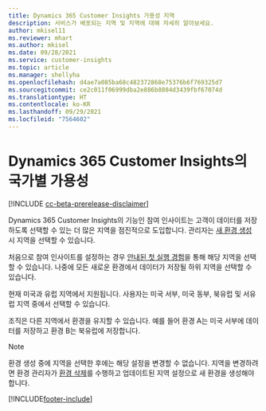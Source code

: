 ```yaml
---
title: Dynamics 365 Customer Insights 가용성 지역
description: 서비스가 배포되는 지역 및 지역에 대해 자세히 알아보세요.
author: mkisel11
ms.reviewer: mhart
ms.author: mkisel
ms.date: 09/28/2021
ms.service: customer-insights
ms.topic: article
ms.manager: shellyha
ms.openlocfilehash: d4ae7a085ba68c482372868e75376b6f769325d7
ms.sourcegitcommit: ce2c011f06999dba2e886b8804d3439fbf67074d
ms.translationtype: HT
ms.contentlocale: ko-KR
ms.lasthandoff: 09/29/2021
ms.locfileid: "7564602"
---
```

# <a name="regional-availability-for-dynamics-365-customer-insights"></a>Dynamics 365 Customer Insights의 국가별 가용성

[!INCLUDE [cc-beta-prerelease-disclaimer](includes/cc-beta-prerelease-disclaimer.md)]

Dynamics 365 Customer Insights의 기능인 참여 인사이트는 고객이 데이터를 저장하도록 선택할 수 있는 더 많은 지역을 점진적으로 도입합니다. 관리자는 [새 환경 생성](manage-environments-workspaces.md#create-an-environment) 시 지역을 선택할 수 있습니다. 

처음으로 참여 인사이트를 설정하는 경우 [안내된 첫 실행 경험](quickstart.md)을 통해 해당 지역을 선택할 수 있습니다. 나중에 모든 새로운 환경에서 데이터가 저장될 하위 지역을 선택할 수 있습니다.

현재 미국과 유럽 지역에서 지원됩니다. 사용자는 미국 서부, 미국 동부, 북유럽 및 서유럽 지역 중에서 선택할 수 있습니다.

조직은 다른 지역에서 환경을 유지할 수 있습니다. 예를 들어 환경 A는 미국 서부에 데이터를 저장하고 환경 B는 북유럽에 저장합니다.

> [!NOTE]
> 환경 생성 중에 지역을 선택한 후에는 해당 설정을 변경할 수 없습니다. 지역을 변경하려면 환경 관리자가 [환경 삭제](manage-environments-workspaces.md#delete-an-environment)를 수행하고 업데이트된 지역 설정으로 새 환경을 생성해야 합니다.


[!INCLUDE[footer-include](../includes/footer-banner.md)]
